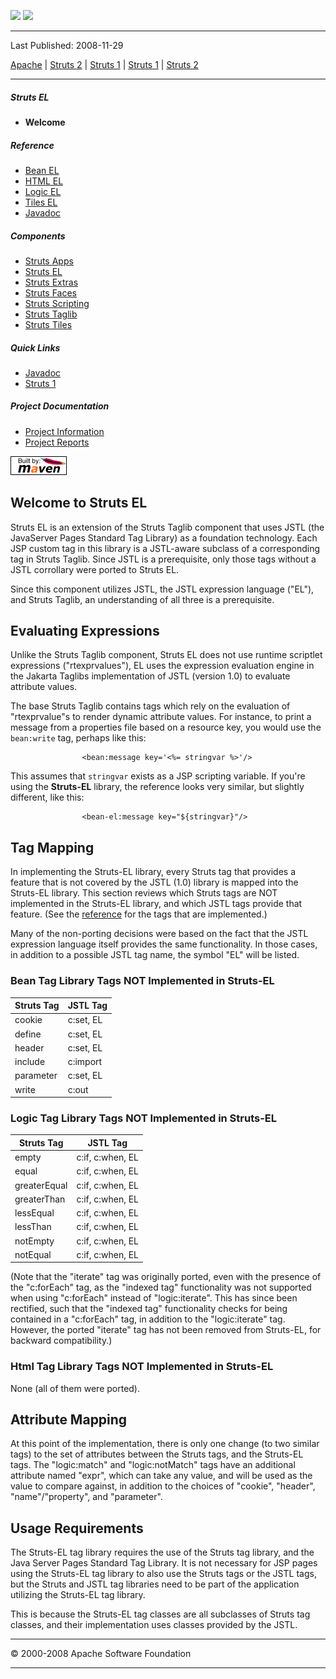 <span id="bannerLeft">[![](http://www.apache.org/images/asf-logo.gif)](http://www.apache.org/)</span> <span id="bannerRight">[![](images/struts.gif)]()</span>

------------------------------------------------------------------------

Last Published: 2008-11-29

[Apache](http://www.apache.org/) | [Struts 2](2.x/) | [Struts 1](1.x/) | [Struts 1](1.x/) | [Struts 2](2.x/)

------------------------------------------------------------------------

##### Struts EL

-   **Welcome**

##### Reference

-   [Bean EL](tagreference.html.md#struts-bean-el.tld)
-   [HTML EL](tagreference.html.md#struts-html-el.tld)
-   [Logic EL](tagreference.html.md#struts-logic-el.tld)
-   [Tiles EL](tagreference.html.md#struts-tiles-el.tld)
-   [Javadoc](apidocs/index.html.md)

##### Components

-   [Struts Apps](../struts-apps/index.html.md)
-   [Struts EL](../struts-el/index.html.md)
-   [Struts Extras](../struts-extras/index.html.md)
-   [Struts Faces](../struts-faces/index.html.md)
-   [Struts Scripting](../struts-scripting/index.html.md)
-   [Struts Taglib](../struts-taglib/index.html.md)
-   [Struts Tiles](../struts-tiles/index.html.md)

##### Quick Links

-   [Javadoc](apidocs/index.html.md)
-   [Struts 1](../index.html.md)

##### Project Documentation

-   [Project Information](project-info.html.md)
-   [Project Reports](project-reports.html.md)

[![Built by Maven](./images/logos/maven-feather.png)](http://maven.apache.org/ "Built by Maven")

<span id="Welcome_to_Struts_EL"></span>Welcome to Struts EL
-----------------------------------------------------------

<span id="welcome"></span>
Struts EL is an extension of the Struts Taglib component that uses JSTL (the JavaServer Pages Standard Tag Library) as a foundation technology. Each JSP custom tag in this library is a JSTL-aware subclass of a corresponding tag in Struts Taglib. Since JSTL is a prerequisite, only those tags without a JSTL corrollary were ported to Struts EL.

Since this component utilizes JSTL, the JSTL expression language ("EL"), and Struts Taglib, an understanding of all three is a prerequisite.

<span id="Evaluating_Expressions"></span>Evaluating Expressions
---------------------------------------------------------------

Unlike the Struts Taglib component, Struts EL does not use runtime scriptlet expressions ("rtexprvalues"), EL uses the expression evaluation engine in the Jakarta Taglibs implementation of JSTL (version 1.0) to evaluate attribute values.

The base Struts Taglib contains tags which rely on the evaluation of "rtexprvalue"s to render dynamic attribute values. For instance, to print a message from a properties file based on a resource key, you would use the `bean:write` tag, perhaps like this:

                    <bean:message key='<%= stringvar %>'/>
                

This assumes that `stringvar` exists as a JSP scripting variable. If you're using the **Struts-EL** library, the reference looks very similar, but slightly different, like this:

                    <bean-el:message key="${stringvar}"/>
                

<span id="Tag_Mapping"></span>Tag Mapping
-----------------------------------------

In implementing the Struts-EL library, every Struts tag that provides a feature that is not covered by the JSTL (1.0) library is mapped into the Struts-EL library. This section reviews which Struts tags are NOT implemented in the Struts-EL library, and which JSTL tags provide that feature. (See the [reference](tagreference.html.md) for the tags that are implemented.)

Many of the non-porting decisions were based on the fact that the JSTL expression language itself provides the same functionality. In those cases, in addition to a possible JSTL tag name, the symbol "EL" will be listed.

### <span id="Bean_Tag_Library_Tags_NOT_Implemented_in_Struts-EL"></span>Bean Tag Library Tags NOT Implemented in Struts-EL

| Struts Tag | JSTL Tag  |
|------------|-----------|
| cookie     | c:set, EL |
| define     | c:set, EL |
| header     | c:set, EL |
| include    | c:import  |
| parameter  | c:set, EL |
| write      | c:out     |

### <span id="Logic_Tag_Library_Tags_NOT_Implemented_in_Struts-EL"></span>Logic Tag Library Tags NOT Implemented in Struts-EL

| Struts Tag   | JSTL Tag         |
|--------------|------------------|
| empty        | c:if, c:when, EL |
| equal        | c:if, c:when, EL |
| greaterEqual | c:if, c:when, EL |
| greaterThan  | c:if, c:when, EL |
| lessEqual    | c:if, c:when, EL |
| lessThan     | c:if, c:when, EL |
| notEmpty     | c:if, c:when, EL |
| notEqual     | c:if, c:when, EL |

(Note that the "iterate" tag was originally ported, even with the presence of the "c:forEach" tag, as the "indexed tag" functionality was not supported when using "c:forEach" instead of "logic:iterate". This has since been rectified, such that the "indexed tag" functionality checks for being contained in a "c:forEach" tag, in addition to the "logic:iterate" tag. However, the ported "iterate" tag has not been removed from Struts-EL, for backward compatibility.)

### <span id="Html_Tag_Library_Tags_NOT_Implemented_in_Struts-EL"></span>Html Tag Library Tags NOT Implemented in Struts-EL

None (all of them were ported).

<span id="Attribute_Mapping"></span>Attribute Mapping
-----------------------------------------------------

At this point of the implementation, there is only one change (to two similar tags) to the set of attributes between the Struts tags, and the Struts-EL tags. The "logic:match" and "logic:notMatch" tags have an additional attribute named "expr", which can take any value, and will be used as the value to compare against, in addition to the choices of "cookie", "header", "name"/"property", and "parameter".

<span id="Usage_Requirements"></span>Usage Requirements
-------------------------------------------------------

The Struts-EL tag library requires the use of the Struts tag library, and the Java Server Pages Standard Tag Library. It is not necessary for JSP pages using the Struts-EL tag library to also use the Struts tags or the JSTL tags, but the Struts and JSTL tag libraries need to be part of the application utilizing the Struts-EL tag library.

This is because the Struts-EL tag classes are all subclasses of Struts tag classes, and their implementation uses classes provided by the JSTL.

------------------------------------------------------------------------

© 2000-2008 Apache Software Foundation

------------------------------------------------------------------------


